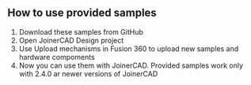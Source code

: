 

## How to use provided samples

1. Download these samples from GitHub
2. Open JoinerCAD Design project
3. Use Upload mechanisms in Fusion 360 to upload new samples and hardware compoments
4. Now you can use them with JoinerCAD. Provided samples work only with 2.4.0 ar newer versions of JoinerCAD
